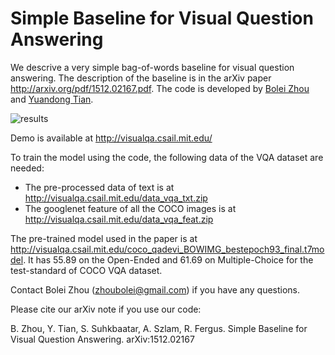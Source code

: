 # Simple Baseline for Visual Question Answering

We descrive a very simple bag-of-words baseline for visual question answering. The description of the baseline is in the arXiv paper http://arxiv.org/pdf/1512.02167.pdf. The code is developed by [Bolei Zhou](http://people.csail.mit.edu/bzhou/) and [Yuandong Tian](http://yuandong-tian.com/).

![results](http://visualqa.csail.mit.edu/example.jpg)


Demo is available at http://visualqa.csail.mit.edu/

To train the model using the code, the following data of the VQA dataset are needed:
- The pre-processed data of text is at http://visualqa.csail.mit.edu/data_vqa_txt.zip
- The googlenet feature of all the COCO images is at http://visualqa.csail.mit.edu/data_vqa_feat.zip

The pre-trained model used in the paper is at http://visualqa.csail.mit.edu/coco_qadevi_BOWIMG_bestepoch93_final.t7model. It has 55.89 on the Open-Ended and 61.69 on Multiple-Choice for the test-standard of COCO VQA dataset.

Contact Bolei Zhou (zhoubolei@gmail.com) if you have any questions.

Please cite our arXiv note if you use our code:

  B. Zhou, Y. Tian, S. Suhkbaatar, A. Szlam, R. Fergus.
  Simple Baseline for Visual Question Answering.
  arXiv:1512.02167
